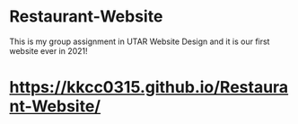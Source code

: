 # Restaurant-Website
This is my group assignment in UTAR Website Design and it is our first website ever in 2021!

# https://kkcc0315.github.io/Restaurant-Website/
